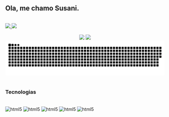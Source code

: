 ## Ola, me chamo Susani. 

<br>
<div>
  <a href="https://github.com/susaniwaichcesl">
    <img height="165em" src="https://github-readme-stats.vercel.app/api?username=SusaniWaichcesl&show_icons=true&theme=radical"/>
    <img height="165em" src="https://github-readme-stats.vercel.app/api/top-langs/?username=SusaniWaichcesl&layout=compact&theme=radical"/>
  </a>
</div>
<br>
<div align="center">
  <a href = "mailto:swaichcesl@gmail.com"><img src="https://img.shields.io/badge/-Gmail-%23333?style=for-the-badge&logo=gmail&logoColor=white" target="_blank"></a>
  <a href="https://www.linkedin.com/in/susani-waichcesl-59b2ab1a4" target="_blank"><img src="https://img.shields.io/badge/-LinkedIn-%230077B5?style=for-the-badge&logo=linkedin&logoColor=white" target="_blank"></a>
</div>


<picture>
  <source media="(prefers-color-scheme: dark)" srcset="https://raw.githubusercontent.com/SusaniWaichcesl/susaniwaichcesl/output/github-contribution-grid-snake-dark.svg">
  <source media="(prefers-color-scheme: light)" srcset="https://raw.githubusercontent.com/SusaniWaichcesl/susaniwaichcesl/output/github-contribution-grid-snake.svg">
  <img alt="github contribution grid snake animation" src="https://raw.githubusercontent.com/SusaniWaichcesl/susaniwaichcesl/output/github-contribution-grid-snake.svg">
</picture>
<br><br>

### Tecnologias

<div style="display: inline_block"><br/>

<img align="center" alt="html5" src="https://img.shields.io/badge/HTML-F24E1E?style=for-the-badge&logo=html5&logoColor=white" />
<img align="center" alt="html5" src="https://img.shields.io/badge/CSS-264DE4?&style=for-the-badge&logo=css3&logoColor=white" />
<img align="center" alt="html5" src="https://img.shields.io/badge/JavaScript-F7DF1E?style=for-the-badge&logo=javascript&logoColor=black" />
<img align="center" alt="html5" src="https://img.shields.io/badge/React-20232A?style=for-the-badge&logo=react&logoColor=61DAFB" />
<img align="center" alt="html5" src="https://img.shields.io/badge/Node.js-43853D?style=for-the-badge&logo=node.js&logoColor=white" />


</div><br/>
